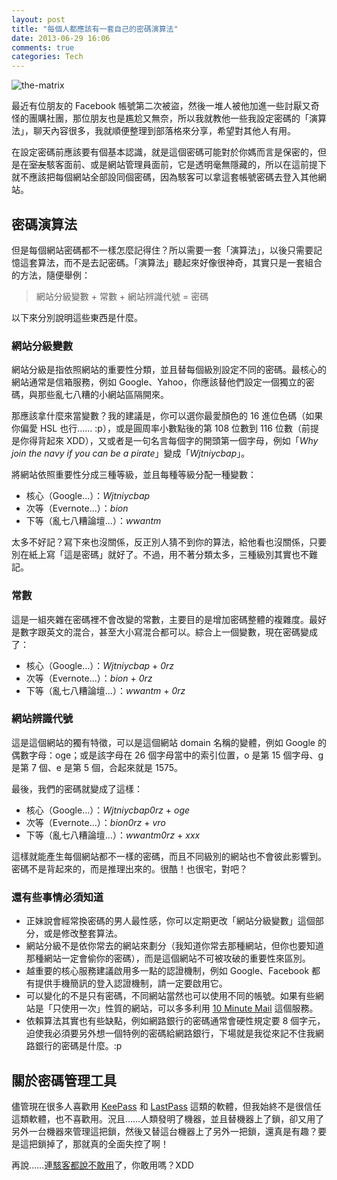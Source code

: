 ```yaml
---
layout: post
title: "每個人都應該有一套自己的密碼演算法"
date: 2013-06-29 16:06
comments: true
categories: Tech
---
```

![the-matrix](https://lh4.googleusercontent.com/-XJ2BlPNnueY/Uc7GM1tq0bI/AAAAAAAAGgM/EDQev1B22wU/s690/%25E8%259E%25A2%25E5%25B9%2595%25E5%25BF%25AB%25E7%2585%25A7%25202013-06-29%2520%25E4%25B8%258B%25E5%258D%25887.32.00.png)

最近有位朋友的 Facebook 帳號第二次被盜，然後一堆人被他加進一些討厭又奇怪的團購社團，那位朋友也是尷尬又無奈，所以我就教他一些我設定密碼的「演算法」，聊天內容很多，我就順便整理到部落格來分享，希望對其他人有用。

在設定密碼前應該要有個基本認識，就是這個密碼可能對於你媽而言是保密的，但是在~~室友~~駭客面前、或是網站管理員面前，它是透明毫無隱藏的，所以在這前提下就不應該把每個網站全部設同個密碼，因為駭客可以拿這套帳號密碼去登入其他網站。

## 密碼演算法

但是每個網站密碼都不一樣怎麼記得住？所以需要一套「演算法」，以後只需要記憶這套算法，而不是去記密碼。「演算法」聽起來好像很神奇，其實只是一套組合的方法，隨便舉例：

> 網站分級變數 + 常數 + 網站辨識代號 = 密碼

以下來分別說明這些東西是什麼。

<!-- more -->

### 網站分級變數

網站分級是指依照網站的重要性分類，並且替每個級別設定不同的密碼。最核心的網站通常是信箱服務，例如 Google、Yahoo，你應該替他們設定一個獨立的密碼，與那些亂七八糟的小網站區隔開來。

那應該拿什麼來當變數？我的建議是，你可以選你最愛顏色的 16 進位色碼（如果你偏愛 HSL 也行…… :p），或是圓周率小數點後的第 108 位數到 116 位數（前提是你得背起來 XDD），又或者是一句名言每個字的開頭第一個字母，例如「_Why join the navy if you can be a pirate_」變成「_Wjtniycbap_」。

將網站依照重要性分成三種等級，並且每種等級分配一種變數：

* 核心（Google...）：_Wjtniycbap_
* 次等（Evernote...）：_bion_
* 下等（亂七八糟論壇...）：_wwantm_

太多不好記？寫下來也沒關係，反正別人猜不到你的算法，給他看也沒關係，只要別在紙上寫「這是密碼」就好了。不過，用不著分類太多，三種級別其實也不難記。

### 常數

這是一組夾雜在密碼裡不會改變的常數，主要目的是增加密碼整體的複雜度。最好是數字跟英文的混合，甚至大小寫混合都可以。綜合上一個變數，現在密碼變成了：

* 核心（Google...）：_Wjtniycbap_ + _0rz_
* 次等（Evernote...）：_bion_ + _0rz_
* 下等（亂七八糟論壇...）：_wwantm_ + _0rz_

### 網站辨識代號

這是這個網站的獨有特徵，可以是這個網站 domain 名稱的變體，例如 Google 的偶數字母：oge；或是該字母在 26 個字母當中的索引位置，o 是第 15 個字母、g 是第 7 個、e 是第 5 個，合起來就是 1575。

最後，我們的密碼就變成了這樣：

* 核心（Google...）：_Wjtniycbap0rz_ + _oge_
* 次等（Evernote...）：_bion0rz_ + _vro_
* 下等（亂七八糟論壇...）：_wwantm0rz_ + _xxx_

這樣就能產生每個網站都不一樣的密碼，而且不同級別的網站也不會彼此影響到。密碼不是背起來的，而是推理出來的。很酷！也很宅，對吧？

### 還有些事情必須知道

* 正妹說會經常換密碼的男人最性感，你可以定期更改「網站分級變數」這個部分，或是修改整套算法。
* 網站分級不是依你常去的網站來劃分（我知道你常去那種網站，但你也要知道那種網站一定會偷你的密碼），而是這個網站不可被攻破的重要性來區別。
* 越重要的核心服務建議啟用多一點的認證機制，例如 Google、Facebook 都有提供手機簡訊的登入認證機制，請一定要啟用它。
* 可以變化的不是只有密碼，不同網站當然也可以使用不同的帳號。如果有些網站是「只使用一次」性質的網站，可以多多利用 [10 Minute Mail](http://10minutemail.com/) 這個服務。
* 依賴算法其實也有些缺點，例如網路銀行的密碼通常會硬性規定要 8 個字元，迫使我必須要另外想一個特例的密碼給網路銀行，下場就是我從來記不住我網路銀行的密碼是什麼。:p

## 關於密碼管理工具

儘管現在很多人喜歡用 [KeePass](http://keepass.info/) 和 [LastPass](http://lastpass.com/) 這類的軟體，但我始終不是很信任這類軟體，也不喜歡用。況且……人類發明了機器，並且替機器上了鎖，卻又用了另外一台機器來管理這把鎖，然後又替這台機器上了另外一把鎖，還真是有趣？要是這把鎖掉了，那就真的全面失控了啊！

再說……連[駭客都說不敢用](http://youtu.be/VRCUpXLguHM?t=36m6s)了，你敢用嗎？XDD